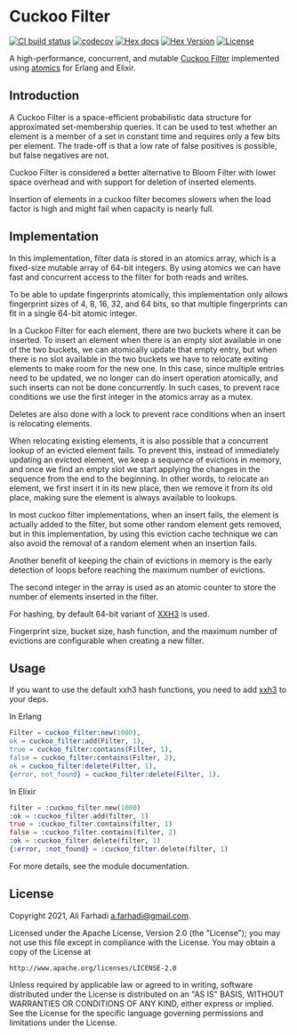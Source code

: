 # Cuckoo Filter

[![CI build status](https://github.com/farhadi/cuckoo_filter/workflows/CI/badge.svg)](https://github.com/farhadi/cuckoo_filter/actions?query=workflow%3ACI)
[![codecov](https://codecov.io/gh/farhadi/cuckoo_filter/branch/main/graph/badge.svg)](https://codecov.io/gh/farhadi/cuckoo_filter)
[![Hex docs](http://img.shields.io/badge/hex.pm-docs-green.svg?style=flat)](https://hexdocs.pm/cuckoo_filter)
[![Hex Version](http://img.shields.io/hexpm/v/cuckoo_filter.svg?style=flat)](https://hex.pm/packages/cuckoo_filter)
[![License](http://img.shields.io/hexpm/l/cuckoo_filter.svg?style=flat)](https://github.com/farhadi/cuckoo_filter/blob/master/LICENSE)

A high-performance, concurrent, and mutable [Cuckoo Filter](https://www.cs.cmu.edu/~dga/papers/cuckoo-conext2014.pdf)
implemented using [atomics](https://erlang.org/doc/man/atomics.html) for Erlang and Elixir.

## Introduction

A Cuckoo Filter is a space-efficient probabilistic data structure for approximated
set-membership queries. It can be used to test whether an element is a member of a set in
constant time and requires only a few bits per element. The trade-off is that a low rate
of false positives is possible, but false negatives are not.

Cuckoo Filter is considered a better alternative to Bloom Filter with lower space
overhead and with support for deletion of inserted elements.

Insertion of elements in a cuckoo filter becomes slowers when the load factor is high and
might fail when capacity is nearly full.

## Implementation

In this implementation, filter data is stored in an atomics array, which is a fixed-size
mutable array of 64-bit integers. By using atomics we can have fast and concurrent
access to the filter for both reads and writes.

To be able to update fingerprints atomically, this implementation only allows fingerprint
sizes of 4, 8, 16, 32, and 64 bits, so that multiple fingerprints can fit in a single
64-bit atomic integer.

In a Cuckoo Filter for each element, there are two buckets where it can be inserted. To
insert an element when there is an empty slot available in one of the two buckets, we
can atomically update that empty entry, but when there is no slot available in the two
buckets we have to relocate exiting elements to make room for the new one. In this case,
since multiple entries need to be updated, we no longer can do insert operation
atomically, and such inserts can not be done concurrently. In such cases, to prevent
race conditions we use the first integer in the atomics array as a mutex.

Deletes are also done with a lock to prevent race conditions when an insert is relocating
elements.

When relocating existing elements, it is also possible that a concurrent lookup of an
evicted element fails. To prevent this, instead of immediately updating an evicted
element, we keep a sequence of evictions in memory, and once we find an empty slot we
start applying the changes in the sequence from the end to the beginning. In other words,
to relocate an element, we first insert it in its new place, then we remove it from its
old place, making sure the element is always available to lookups.

In most cuckoo filter implementations, when an insert fails, the element is actually
added to the filter, but some other random element gets removed, but in this
implementation, by using this eviction cache technique we can also avoid the removal
of a random element when an insertion fails.

Another benefit of keeping the chain of evictions in memory is the early detection of
loops before reaching the maximum number of evictions.

The second integer in the array is used as an atomic counter to store the number of
elements inserted in the filter. 

For hashing, by default 64-bit variant of [XXH3](https://github.com/farhadi/xxh3) is used.

Fingerprint size, bucket size, hash function, and the maximum number of evictions are
configurable when creating a new filter.

## Usage

If you want to use the default xxh3 hash functions, you need to add
[xxh3](https://hex.pm/packages/xxh3) to your deps.

In Erlang

```erlang
Filter = cuckoo_filter:new(1000),
ok = cuckoo_filter:add(Filter, 1),
true = cuckoo_filter:contains(Filter, 1),
false = cuckoo_filter:contains(Filter, 2),
ok = cuckoo_filter:delete(Filter, 1),
{error, not_found} = cuckoo_filter:delete(Filter, 1).
```

In Elixir

```elixir
filter = :cuckoo_filter.new(1000)
:ok = :cuckoo_filter.add(filter, 1)
true = :cuckoo_filter.contains(filter, 1)
false = :cuckoo_filter.contains(filter, 2)
:ok = :cuckoo_filter.delete(filter, 1)
{:error, :not_found} = :cuckoo_filter.delete(filter, 1)
```

For more details, see the module documentation.

## License

Copyright 2021, Ali Farhadi <a.farhadi@gmail.com>.

Licensed under the Apache License, Version 2.0 (the "License");
you may not use this file except in compliance with the License.
You may obtain a copy of the License at

    http://www.apache.org/licenses/LICENSE-2.0

Unless required by applicable law or agreed to in writing, software
distributed under the License is distributed on an "AS IS" BASIS,
WITHOUT WARRANTIES OR CONDITIONS OF ANY KIND, either express or implied.
See the License for the specific language governing permissions and
limitations under the License.